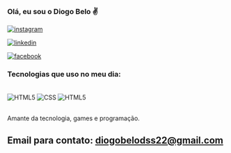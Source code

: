 ### Olá, eu sou o Diogo Belo ✌️



[![instagram](https://img.shields.io/badge/Instagram-E4405F?style=for-the-badge&logo=instagram&logoColor=white)](https://instagram.com/diogobel0)

[![linkedin](https://img.shields.io/badge/LinkedIn-0077B5?style=for-the-badge&logo=linkedin&logoColor=white)](https://www.linkedin.com/in/diogo-belodss/)

[![facebook](https://img.shields.io/badge/Facebook-1877F2?style=for-the-badge&logo=facebook&logoColor=white)](https://www.facebook.com/diogo.belo.3950)



### Tecnologias que uso no meu dia:

<div style="display: inline_block"><br/>
    <img align="center" alt="HTML5" src="https://img.shields.io/badge/HTML5-E34F26?style=for-the-badge&logo=html5&logoColor=white">
    <img align="center" alt="CSS" src="https://img.shields.io/badge/CSS3-1572B6?style=for-the-badge&logo=css3&logoColor=white">
    <img align="center" alt="HTML5" src="https://img.shields.io/badge/JavaScript-323330?style=for-the-badge&logo=javascript&logoColor=F7DF1E">
</div><br/>

Amante da tecnologia, games e programação.

## Email para contato: diogobelodss22@gmail.com
